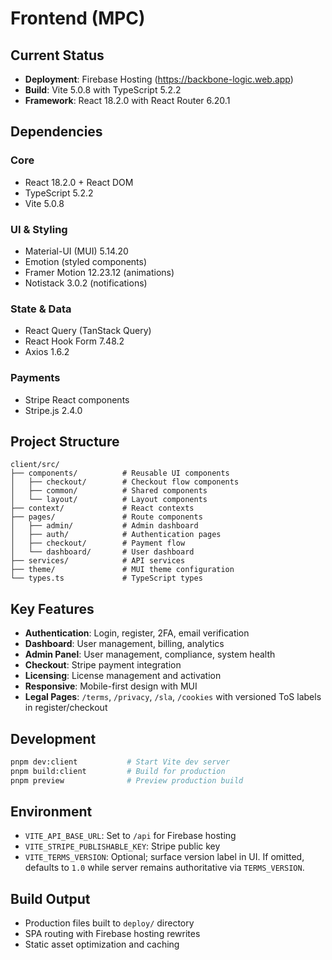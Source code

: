 # Frontend (MPC)

## Current Status
- **Deployment**: Firebase Hosting (https://backbone-logic.web.app)
- **Build**: Vite 5.0.8 with TypeScript 5.2.2
- **Framework**: React 18.2.0 with React Router 6.20.1

## Dependencies

### Core
- React 18.2.0 + React DOM
- TypeScript 5.2.2
- Vite 5.0.8

### UI & Styling
- Material-UI (MUI) 5.14.20
- Emotion (styled components)
- Framer Motion 12.23.12 (animations)
- Notistack 3.0.2 (notifications)

### State & Data
- React Query (TanStack Query)
- React Hook Form 7.48.2
- Axios 1.6.2

### Payments
- Stripe React components
- Stripe.js 2.4.0

## Project Structure
```
client/src/
├── components/          # Reusable UI components
│   ├── checkout/        # Checkout flow components
│   ├── common/          # Shared components
│   └── layout/          # Layout components
├── context/             # React contexts
├── pages/               # Route components
│   ├── admin/           # Admin dashboard
│   ├── auth/            # Authentication pages
│   ├── checkout/        # Payment flow
│   └── dashboard/       # User dashboard
├── services/            # API services
├── theme/               # MUI theme configuration
└── types.ts             # TypeScript types
```

## Key Features
- **Authentication**: Login, register, 2FA, email verification
- **Dashboard**: User management, billing, analytics
- **Admin Panel**: User management, compliance, system health
- **Checkout**: Stripe payment integration
- **Licensing**: License management and activation
- **Responsive**: Mobile-first design with MUI
 - **Legal Pages**: `/terms`, `/privacy`, `/sla`, `/cookies` with versioned ToS labels in register/checkout

## Development
```bash
pnpm dev:client           # Start Vite dev server
pnpm build:client         # Build for production
pnpm preview              # Preview production build
```

## Environment
- `VITE_API_BASE_URL`: Set to `/api` for Firebase hosting
- `VITE_STRIPE_PUBLISHABLE_KEY`: Stripe public key
 - `VITE_TERMS_VERSION`: Optional; surface version label in UI. If omitted, defaults to `1.0` while server remains authoritative via `TERMS_VERSION`.

## Build Output
- Production files built to `deploy/` directory
- SPA routing with Firebase hosting rewrites
- Static asset optimization and caching
